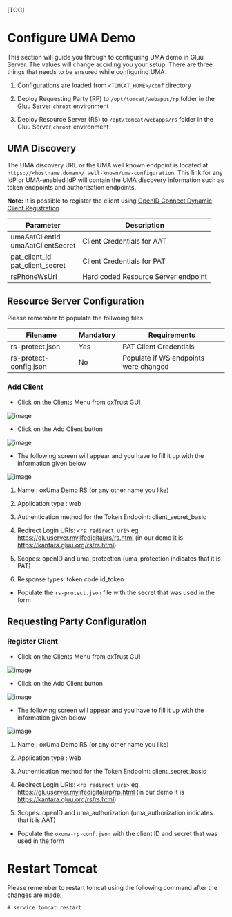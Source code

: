 [TOC]
# Configure UMA Demo
This section will guide you through to configuring UMA demo in Gluu Server. The values will change accrding you your setup.
There are three things that needs to be ensured while configuring UMA:

1. Configurations are loaded from `<TOMCAT_HOME>/conf` directory

2. Deploy Requesting Party (RP) to `/opt/tomcat/webapps/rp` folder in the Gluu Server `chroot` environment

3. Deploy Resource Server (RS) to `/opt/tomcat/webapps/rs` folder in the Gluu Server `chroot` environment

## UMA Discovery
The UMA discovery URL or the UMA well known endpoint is located at `https://<hostname.doman>/.well-known/uma-configuration`.
This link for any IdP or UMA-enabled IdP will contain the UMA discovery information such as token endpoints and authorization endpoints.

**Note:** It is possible to register the client using [OpenID Connect Dynamic Client Registration](http://openid.net/specs/openid-connect-registration-1_0.html).

|Parameter|Description|
|---------|-----------|
|umaAatClientId<br/>umaAatClientSecret|Client Credentials for AAT|
|pat_client_id<br/> pat_client_secret|Client Credentials for PAT|
|rsPhoneWsUrl|Hard coded Resource Server endpoint|

## Resource Server Configuration
Please remember to populate the follwoing files

|Filename|Mandatory|Requirements|
|--------|-----------|----------|
|rs-protect.json|Yes|PAT Client Credentials|
|rs-protect-config.json|No|Populate if WS endpoints were changed|

### Add Client

* Click on the Clients Menu from oxTrust GUI

![image](https://raw.githubusercontent.com/GluuFederation/docs/master/sources/img/2.4/admin_oauth2_clientmenu.png)

* Click on the Add Client button

![image](https://raw.githubusercontent.com/GluuFederation/docs/master/sources/img/oxTrust/admin_oauth2_addclient.png)

* The following screen will appear and you have to fill it up with the information given below

![image](https://raw.githubusercontent.com/GluuFederation/docs/master/sources/img/oxTrust/admin_oauth2_newclient.png)

  1. Name : oxUma Demo RS (or any other name you like)

  2. Application type : web

  3. Authentication method for the Token Endpoint: client_secret_basic

  4. Redirect Login URIs: `<rs redirect uri>` eg https://gluuserver.mylifedigital/rs/rs.html (in our demo it is https://kantara.gluu.org/rs/rs.html)

  5. Scopes: openID and uma_protection (uma_protection indicates that it is PAT)

  6. Response types: token code id_token

* Populate the `rs-protect.json` file with the secret that was used in the form

## Requesting Party Configuration
### Register Client

* Click on the Clients Menu from oxTrust GUI

![image](https://raw.githubusercontent.com/GluuFederation/docs/master/sources/img/2.4/admin_oauth2_clientmenu.png)

* Click on the Add Client button

![image](https://raw.githubusercontent.com/GluuFederation/docs/master/sources/img/oxTrust/admin_oauth2_addclient.png)

* The following screen will appear and you have to fill it up with the information given below

![image](https://raw.githubusercontent.com/GluuFederation/docs/master/sources/img/oxTrust/admin_oauth2_newclient.png)

  1. Name : oxUma Demo RS (or any other name you like)

  2. Application type : web

  3. Authentication method for the Token Endpoint: client_secret_basic

  4. Redirect Login URIs: `<rp redirect uri>` eg https://gluuserver.mylifedigital/rp/rp.html (in our demo it is https://kantara.gluu.org/rs/rs.html)
  5. Scopes: openID and uma_authorization (uma_authorization indicates that it is AAT) 

* Populate the `oxuma-rp-conf.json` with the client ID and secret that was used in the form

# Restart Tomcat
Please remember to restart tomcat using the following command after the changes are made:

`# service tomcat restart`
